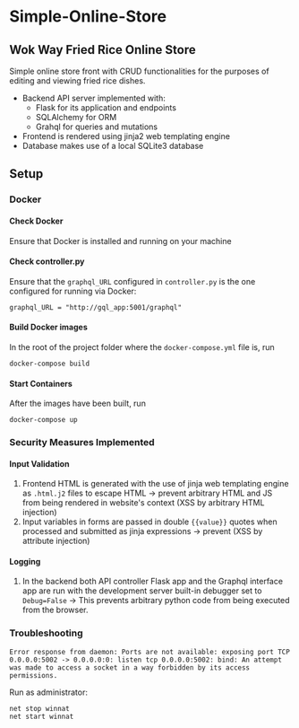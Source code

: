 # Simple-Online-Store

## Wok Way Fried Rice Online Store
Simple online store front with CRUD functionalities for the purposes of editing and viewing fried rice dishes. 
- Backend API server implemented with: 
    - Flask for its application and endpoints 
    - SQLAlchemy for ORM 
    - Grahql for queries and mutations 
- Frontend is rendered using jinja2 web templating engine 
- Database makes use of a local SQLite3 database 

## Setup
### **Docker**
#### **Check Docker**
Ensure that Docker is installed and running on your machine

#### **Check controller.py**
Ensure that the `graphql_URL` configured in `controller.py` is the one configured for running via Docker:
```
graphql_URL = "http://gql_app:5001/graphql"
```
#### **Build Docker images**
In the root of the project folder where the `docker-compose.yml` file is, run 
```
docker-compose build
```

#### **Start Containers**
After the images have been built, run
```
docker-compose up
```

### **Security Measures Implemented**

#### **Input Validation**
1. Frontend HTML is generated with the use of jinja web templating engine as `.html.j2` files to escape HTML -> prevent arbitrary HTML and JS from being rendered in website's context (XSS by arbitrary HTML injection)
2. Input variables in forms are passed in double `{{value}}` quotes when processed and submitted as jinja expressions -> prevent (XSS by attribute injection)

#### **Logging**
1. In the backend both API controller Flask app and the Graphql interface app are run with the development server built-in debugger set to `Debug=False` -> This prevents arbitrary python code from being executed from the browser. 


### **Troubleshooting**
```
Error response from daemon: Ports are not available: exposing port TCP 0.0.0.0:5002 -> 0.0.0.0:0: listen tcp 0.0.0.0:5002: bind: An attempt was made to access a socket in a way forbidden by its access permissions.
```

Run as administrator:
```
net stop winnat
net start winnat
```
